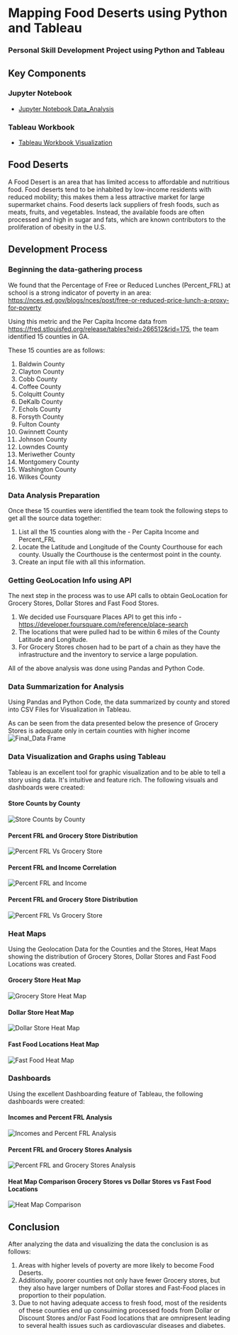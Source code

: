 # Mapping Food Deserts using Python and Tableau
### Personal Skill Development Project using Python and Tableau 

## Key Components
### Jupyter Notebook
- [Jupyter Notebook Data_Analysis ](Food_Deserts_Data_County.ipynb)

### Tableau Workbook
- [Tableau Workbook Visualization](Mapping_Food_Deserts.twb)


## Food Deserts
A Food Desert is an area that has limited access to affordable and nutritious food. Food deserts tend to be inhabited by low-income residents with reduced mobility; this makes them a less attractive market for large supermarket chains. Food deserts lack suppliers of fresh foods, such as meats, fruits, and vegetables. Instead, the available foods are often processed and high in sugar and fats, which are known contributors to the proliferation of obesity in the U.S.

## Development Process
### Beginning the data-gathering process
We found that the Percentage of Free or Reduced Lunches (Percent_FRL) at school is a strong indicator of poverty in an area: https://nces.ed.gov/blogs/nces/post/free-or-reduced-price-lunch-a-proxy-for-poverty

Using this metric and the Per Capita Income data from https://fred.stlouisfed.org/release/tables?eid=266512&rid=175, the team identified 15 counties in GA.

These 15 counties are as follows:
1. Baldwin County
2. Clayton County
3. Cobb County
4. Coffee County
5. Colquitt County
6. DeKalb County
7. Echols County
8. Forsyth County
9. Fulton County
10. Gwinnett County
11. Johnson County
12. Lowndes County
13. Meriwether County
14. Montgomery County
15. Washington County
16. Wilkes County

### Data Analysis Preparation
Once these 15 counties were identified the team took the following steps to get all the source data together:
1. List all the 15 counties along with the - Per Capita Income and Percent_FRL
2. Locate the Latitude and Longitude of the County Courthouse for each county. Usually the Courthouse is the centermost point in the county.
3. Create an input file with all this information.

### Getting GeoLocation Info using API
The next step in the process was to use API calls to obtain GeoLocation for Grocery Stores, Dollar Stores and Fast Food Stores.
1. We decided use Foursquare Places API to get this info - https://developer.foursquare.com/reference/place-search
2. The locations that were pulled had to be within 6 miles of the County Latitude and Longitude.
3. For Grocery Stores chosen had to be part of a chain as they have the infrastructure and the inventory to service a large population.

All of the above analysis was done using Pandas and Python Code. 

### Data Summarization for Analysis
Using Pandas and Python Code, the data summarized by county and stored into CSV Files for Visualization in Tableau.

As can be seen from the data presented below the presence of Grocery Stores is adequate only in certain counties with higher income
![Final_Data Frame](Images/Final_County_DataFrame.PNG)

### Data Visualization and Graphs using Tableau
Tableau is an excellent tool for graphic visualization and to be able to tell a story using data. It's intuitive and feature rich. The following visuals and dashboards were created:

#### Store Counts by County
![Store Counts by County](Images/2StoreCounts.png)

#### Percent FRL and Grocery Store Distribution
![Percent FRL Vs Grocery Store](Images/4FRLvsGrocery.png)

#### Percent FRL and Income Correlation
![Percent FRL and Income](Images/3FRLvsInc.png)

#### Percent FRL and Grocery Store Distribution
![Percent FRL Vs Grocery Store](Images/4FRLvsGrocery.png)

### Heat Maps
Using the Geolocation Data for the Counties and the Stores, Heat Maps showing the distribution of Grocery Stores, Dollar Stores and Fast Food Locations was created.
#### Grocery Store Heat Map
![Grocery Store Heat Map](Images/Grocery_Store_Heat_Map.png)

#### Dollar Store Heat Map
![Dollar Store Heat Map](Images/Dollar_Store_Heat_Map.png)

#### Fast Food Locations Heat Map
![Fast Food Heat Map](Images/Fast_Food_Heat_Map.png)

### Dashboards
Using the excellent Dashboarding feature of Tableau, the following dashboards were created:

#### Incomes and Percent FRL Analysis
![Incomes and Percent FRL Analysis](Images/Dashboard_Income_Percent_FRL.PNG)

#### Percent FRL and Grocery Stores Analysis
![Percent FRL and Grocery Stores Analysis](Images/Dashboard_Grocery_Store_Percent_FRL.PNG)

#### Heat Map Comparison Grocery Stores vs Dollar Stores vs Fast Food Locations
![Heat Map Comparison](Images/Dashboard_Heat_Map_Comparison.PNG)

## Conclusion
After analyzing the data and visualizing the data the conclusion is as follows:
1. Areas with higher levels of poverty are more likely to become Food Deserts. 
2. Additionally, poorer counties not only have fewer Grocery stores, but they also have larger numbers of Dollar stores and Fast-Food places in proportion to their population.
3. Due to not having adequate access to fresh food, most of the residents of these counties end up consuiming processed foods from Dollar or Discount Stores and/or Fast Food locations that are omnipresent leading to several health issues such as cardiovascular diseases and diabetes.


